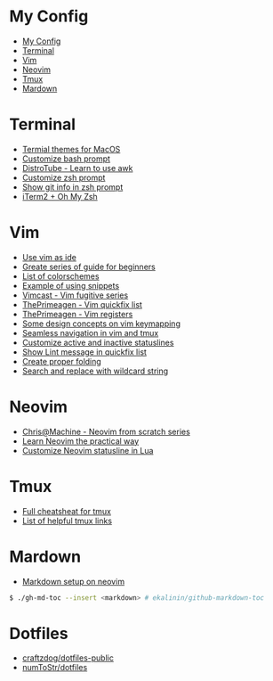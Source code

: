 # My Config

<!--ts-->
* [My Config](#my-config)
* [Terminal](#terminal)
* [Vim](#vim)
* [Neovim](#neovim)
* [Tmux](#tmux)
* [Mardown](#mardown)

<!-- Added by: jjjjj, at: Sat Sep 24 01:47:17 CST 2022 -->

<!--te-->

# Terminal
+ [Termial themes for MacOS](https://github.com/lysyi3m/macos-terminal-themes)
+ [Customize bash prompt](https://phoenixnap.com/kb/change-bash-prompt-linux)
+ [DistroTube - Learn to use awk](https://youtu.be/9YOZmI-zWok)
+ [Customize zsh prompt](https://scriptingosx.com/2019/07/moving-to-zsh-06-customizing-the-zsh-prompt/)
+ [Show git info in zsh prompt](https://arjanvandergaag.nl/blog/customize-zsh-prompt-with-vcs-info.html)
+ [iTerm2 + Oh My Zsh](https://pjchender.dev/app/mac-terminal-iterm2/)

# Vim
+ [Use vim as ide](https://github.com/yangyangwithgnu/use_vim_as_ide)
+ [Greate series of guide for beginners](https://thevaluable.dev/vim-beginner/)
+ [List of colorschemes](https://vimcolorschemes.com)
+ [Example of using snippets](https://castel.dev/post/lecture-notes-1/)
+ [Vimcast - Vim fugitive series](http://vimcasts.org/blog/2011/05/the-fugitive-series/)
+ [ThePrimeagen - Vim quickfix list](https://youtu.be/IoyW8XYGqjM)
+ [ThePrimeagen - Vim registers](https://youtu.be/Q5eDxR7bU2k)
+ [Some design concepts on vim keymapping](https://medium.com/@lakshmankumar12/vim-and-key-mapping-f02db3f88b58)
+ [Seamless navigation in vim and tmux](https://www.bugsnag.com/blog/tmux-and-vim)
+ [Customize active and inactive statuslines](https://jip.dev/posts/a-simpler-vim-statusline/)
+ [Show Lint message in quickfix list](https://ys-hayashi.me/2016/05/vim-nlint/)
+ [Create proper folding](https://jdhao.github.io/2019/08/16/nvim_config_folding/)
+ [Search and replace with wildcard string](https://stackoverflow.com/questions/10336609/is-it-possible-to-use-find-and-replace-on-a-wildcard-string-in-vim)

# Neovim
+ [Chris@Machine - Neovim from scratch series](https://youtube.com/playlist?list=PLhoH5vyxr6Qq41NFL4GvhFp-WLd5xzIzZ)
+ [Learn Neovim the practical way](https://alpha2phi.medium.com/learn-neovim-the-practical-way-8818fcf4830f#545a)
+ [Customize Neovim statusline in Lua](https://nuxsh.is-a.dev/blog/custom-nvim-statusline.html)

# Tmux
+ [Full cheatsheat for tmux](https://tmuxcheatsheet.com)
+ [List of helpful tmux links](https://github.com/rothgar/awesome-tmux)

# Mardown
+ [Markdown setup on neovim](https://zhuanlan.zhihu.com/p/84773275)

```bash
$ ./gh-md-toc --insert <markdown> # ekalinin/github-markdown-toc
```

# Dotfiles
+ [craftzdog/dotfiles-public](https://github.com/craftzdog/dotfiles-public)
+ [numToStr/dotfiles](https://github.com/numToStr/dotfiles)

